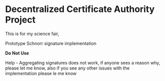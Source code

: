 # Decentralized Certificate Authority Project

This is for my science fair, 

Prototype Schnorr signature implementation

**Do Not Use**

Help - Aggregating signatures does not work, if anyone sees a reason why, please let me know, also if you see any other issues with the implementation please le me know
